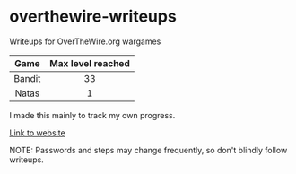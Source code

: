 # overthewire-writeups
Writeups for OverTheWire.org wargames

| Game | Max level reached|
| :--: |:--:|
| Bandit | 33 |
| Natas | 1 |

I made this mainly to track my own progress. 

[Link to website](https://overthewire.org/wargames/)

NOTE: Passwords and steps may change frequently, so don't blindly follow writeups.
